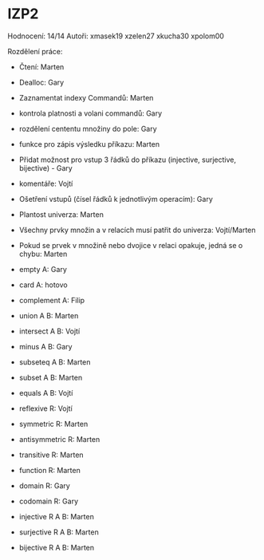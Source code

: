 # IZP2
Hodnocení: 14/14
Autoři: xmasek19 xzelen27 xkucha30 xpolom00

Rozdělení práce:
  - Čtení: Marten
  - Dealloc: Gary
  - Zaznamentat indexy Commandů: Marten
  - kontrola platnosti a volani commandů: Gary
  - rozdělení cententu množiny do pole: Gary
  - funkce pro zápis výsledku příkazu: Marten
  - Přidat možnost pro vstup 3 řádků do příkazu (injective, surjective, bijective) - Gary
  
  - komentáře: Vojtí
  - Ošetření vstupů (čísel řádků k jednotlivým operacím): Gary
  - Plantost univerza: Marten
  - Všechny prvky množin a v relacích musí patřit do univerza: Vojtí/Marten
  - Pokud se prvek v množině nebo dvojice v relaci opakuje, jedná se o chybu: Marten

  - empty A: Gary
  - card A: hotovo
  - complement A: Filip
  - union A B: Marten
  - intersect A B: Vojtí
  - minus A B: Gary
  - subseteq A B: Marten
  - subset A B: Marten
  - equals A B: Vojtí

  - reflexive R:  Vojtí
  - symmetric R: Marten
  - antisymmetric R: Marten
  - transitive R: Marten
  - function R: Marten
  - domain R: Gary
  - codomain R: Gary
  - injective R A B: Marten
  - surjective R A B: Marten
  - bijective R A B: Marten
